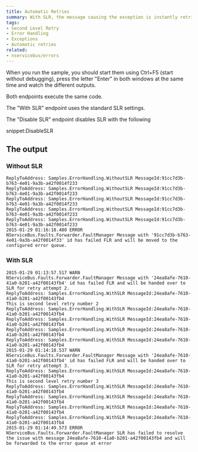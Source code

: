 ```yaml
---
title: Automatic Retries
summary: With SLR, the message causing the exception is instantly retried via a retries queue instead of an error queue.
tags:
- Second Level Retry 
- Error Handling
- Exceptions
- Automatic retries
related:
- nservicebus/errors
---
```


When you run the sample, you should start them using Ctrl+F5 (start without debugging), press the letter "Enter" in both windows at the same time and watch the different outputs. 

Both endpoints execute the same code.

<!-- import handler -->  


The "With SLR" endpoint uses the standard SLR settings.

The "Disable SLR" endpoint disables SLR with the following

snippet:DisableSLR


## The output


### Without SLR 

```
ReplyToAddress: Samples.ErrorHandling.WithoutSLR MessageId:91cc7d3b-b763-4e01-9a3b-a42f0014f233
ReplyToAddress: Samples.ErrorHandling.WithoutSLR MessageId:91cc7d3b-b763-4e01-9a3b-a42f0014f233
ReplyToAddress: Samples.ErrorHandling.WithoutSLR MessageId:91cc7d3b-b763-4e01-9a3b-a42f0014f233
ReplyToAddress: Samples.ErrorHandling.WithoutSLR MessageId:91cc7d3b-b763-4e01-9a3b-a42f0014f233
ReplyToAddress: Samples.ErrorHandling.WithoutSLR MessageId:91cc7d3b-b763-4e01-9a3b-a42f0014f233
2015-01-29 01:16:18.480 ERROR NServiceBus.Faults.Forwarder.FaultManager Message with '91cc7d3b-b763-4e01-9a3b-a42f0014f33' id has failed FLR and will be moved to the configured error queue.
```


### With SLR

```
2015-01-29 01:13:57.517 WARN  NServiceBus.Faults.Forwarder.FaultManager Message with '24ea8afe-7610-41a0-b201-a42f00143fb4' id has failed FLR and will be handed over to SLR for retry attempt 2.
ReplyToAddress: Samples.ErrorHandling.WithSLR MessageId:24ea8afe-7610-41a0-b201-a42f00143fb4
This is second level retry number 2
ReplyToAddress: Samples.ErrorHandling.WithSLR MessageId:24ea8afe-7610-41a0-b201-a42f00143fb4
ReplyToAddress: Samples.ErrorHandling.WithSLR MessageId:24ea8afe-7610-41a0-b201-a42f00143fb4
ReplyToAddress: Samples.ErrorHandling.WithSLR MessageId:24ea8afe-7610-41a0-b201-a42f00143fb4
ReplyToAddress: Samples.ErrorHandling.WithSLR MessageId:24ea8afe-7610-41a0-b201-a42f00143fb4
2015-01-29 01:14:18.537 WARN  NServiceBus.Faults.Forwarder.FaultManager Message with '24ea8afe-7610-41a0-b201-a42f00143fb4' id has failed FLR and will be handed over to SLR for retry attempt 3.
ReplyToAddress: Samples.ErrorHandling.WithSLR MessageId:24ea8afe-7610-41a0-b201-a42f00143fb4
This is second level retry number 3
ReplyToAddress: Samples.ErrorHandling.WithSLR MessageId:24ea8afe-7610-41a0-b201-a42f00143fb4
ReplyToAddress: Samples.ErrorHandling.WithSLR MessageId:24ea8afe-7610-41a0-b201-a42f00143fb4
ReplyToAddress: Samples.ErrorHandling.WithSLR MessageId:24ea8afe-7610-41a0-b201-a42f00143fb4
ReplyToAddress: Samples.ErrorHandling.WithSLR MessageId:24ea8afe-7610-41a0-b201-a42f00143fb4
2015-01-29 01:14:49.573 ERROR NServiceBus.Faults.Forwarder.FaultManager SLR has failed to resolve the issue with message 24ea8afe-7610-41a0-b201-a42f00143fb4 and will be forwarded to the error queue at error
```
